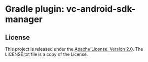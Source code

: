 Gradle plugin: vc-android-sdk-manager
==================================================

## License

This project is released under the
[Apache License, Version 2.0](http://www.apache.org/licenses/LICENSE-2.0).
The LICENSE.txt file is a copy of the License.

